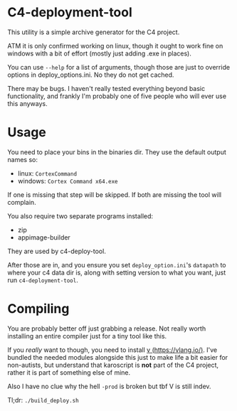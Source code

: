 # C4-deployment-tool
This utility is a simple archive generator for the C4 project.

ATM it is only confirmed working on linux, though it ought to work fine
on windows with a bit of effort (mostly just adding .exe in places).

You can use `--help` for a list of arguments, though those are just to
override options in deploy_options.ini. No they do not get cached.


There may be bugs. I haven't really tested everything beyond basic functionality,
and frankly I'm probably one of five people who will ever use this anyways.

# Usage
You need to place your bins in the binaries dir. They use the default output
names so:
- linux: `CortexCommand`
- windows: `Cortex Command x64.exe`

If one is missing that step will be skipped. If both are missing the tool
will complain.

You also require two separate programs installed:
- zip
- appimage-builder

They are used by c4-deploy-tool.

After those are in, and you ensure you set `deploy_option.ini`'s `datapath`
to where your c4 data dir is, along with setting version to what you want,
just run `c4-deployment-tool`.


# Compiling
You are probably better off just grabbing a release. Not really worth installing
an entire compiler just for a tiny tool like this.

If you *really* want to though, you need to install [v (https://vlang.io/)](https://vlang.io/).
I've bundled the needed modules alongside this just to make life a bit easier
for non-autists, but understand that karoscript is **not** part of the C4 project,
rather it is part of something else of mine.

Also I have no clue why the hell `-prod` is broken but tbf V is still indev.



Tl;dr: `./build_deploy.sh`

